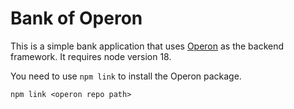 # Bank of Operon

This is a simple bank application that uses [Operon](https://github.com/dbos-inc/operon) as the backend framework.
It requires node version 18.

You need to use `npm link` to install the Operon package.
```shell
npm link <operon repo path>
```